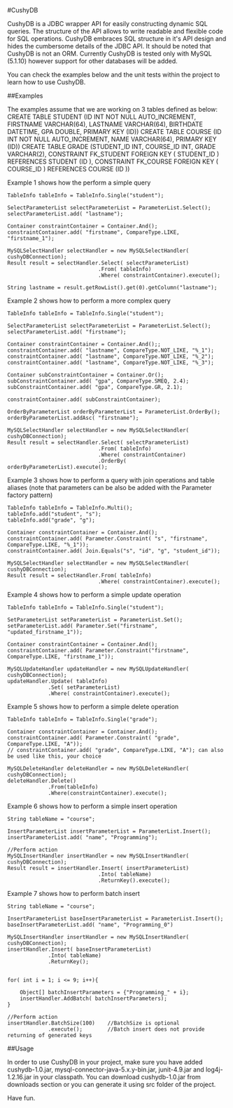 #CushyDB

CushyDB is a JDBC wrapper API for easily constructing dynamic SQL queries. 
The structure of the API allows to write readable and flexible code for SQL operations.
CushyDB embraces SQL structure in it's API design and hides the cumbersome details of the JDBC API.
It should be noted that CushyDB is not an ORM. 
Currently CushyDB is tested only with MySQL (5.1.10) however support for other databases will be added.

You can check the examples below and the unit tests within the project to learn how to use CushyDB.


##Examples

The examples assume that we are working on 3 tables defined as below:
CREATE TABLE STUDENT (ID INT NOT NULL AUTO_INCREMENT, FIRSTNAME VARCHAR(64), LASTNAME VARCHAR(64), BIRTHDATE DATETIME, GPA DOUBLE, PRIMARY KEY (ID))
CREATE TABLE COURSE (ID INT NOT NULL AUTO_INCREMENT, NAME VARCHAR(64), PRIMARY KEY (ID))
CREATE TABLE GRADE (STUDENT_ID INT, COURSE_ID INT, GRADE VARCHAR(2), CONSTRAINT FK_STUDENT FOREIGN KEY ( STUDENT_ID ) REFERENCES STUDENT (ID ), CONSTRAINT FK_COURSE FOREIGN KEY ( COURSE_ID ) REFERENCES COURSE (ID ))


Example 1 shows how the perform a simple query 

	TableInfo tableInfo = TableInfo.Single("student");
	
	SelectParameterList selectParameterList = ParameterList.Select();
	selectParameterList.add( "lastname");
	
	Container constraintContainer = Container.And();
	constraintContainer.add( "firstname", CompareType.LIKE, "firstname_1");
	
	MySQLSelectHandler selectHandler = new MySQLSelectHandler( cushyDBConnection);
	Result result = selectHandler.Select( selectParameterList)
								 .From( tableInfo)
								 .Where( constraintContainer).execute();
	
	String lastname = result.getRowList().get(0).getColumn("lastname");

	
Example 2 shows how to perform a more complex query

	TableInfo tableInfo = TableInfo.Single("student");
				
	SelectParameterList selectParameterList = ParameterList.Select();
	selectParameterList.add( "firstname");
	
	Container constraintContainer = Container.And();;		
	constraintContainer.add( "lastname", CompareType.NOT_LIKE, "%_1");
	constraintContainer.add( "lastname", CompareType.NOT_LIKE, "%_2");
	constraintContainer.add( "lastname", CompareType.NOT_LIKE, "%_3");
		
	Container subConstraintContainer = Container.Or();
	subConstraintContainer.add( "gpa", CompareType.SMEQ, 2.4);
	subConstraintContainer.add( "gpa", CompareType.GR, 2.1);
	
	constraintContainer.add( subConstraintContainer);
	
	OrderByParameterList orderByParameterList = ParameterList.OrderBy();
	orderByParameterList.addAsc( "firstname");
	
	MySQLSelectHandler selectHandler = new MySQLSelectHandler( cushyDBConnection);
	Result result = selectHandler.Select( selectParameterList)
								 .From( tableInfo)
								 .Where( constraintContainer)
								 .OrderBy( orderByParameterList).execute();
								 
Example 3 shows how to perform a query with join operations and table aliases (note that parameters can be also be added with the Parameter factory pattern)

	TableInfo tableInfo = TableInfo.Multi();
	tableInfo.add("student", "s");
	tableInfo.add("grade", "g");
	
	Container constraintContainer = Container.And();	
	constraintContainer.add( Parameter.Constraint( "s", "firstname", CompareType.LIKE, "%_1"));
	constraintContainer.add( Join.Equals("s", "id", "g", "student_id"));
		
	MySQLSelectHandler selectHandler = new MySQLSelectHandler( cushyDBConnection);
	Result result = selectHandler.From( tableInfo)
								 .Where( constraintContainer).execute();

Example 4 shows how to perform a simple update operation

	TableInfo tableInfo = TableInfo.Single("student");
		
	SetParameterList setParameterList = ParameterList.Set();		
	setParameterList.add( Parameter.Set("firstname", "updated_firstname_1"));
	
	Container constraintContainer = Container.And();
	constraintContainer.add( Parameter.Constraint("firstname", CompareType.LIKE, "firstname_1"));
	
	MySQLUpdateHandler updateHandler = new MySQLUpdateHandler( cushyDBConnection);
	updateHandler.Update( tableInfo)
				 .Set( setParameterList)
				 .Where( constraintContainer).execute();
				 
Example 5 shows how to perform a simple delete operation

	TableInfo tableInfo = TableInfo.Single("grade");
		
	Container constraintContainer = Container.And();
	constraintContainer.add( Parameter.Constraint( "grade", CompareType.LIKE, "A"));
	// constraintContainer.add( "grade", CompareType.LIKE, "A"); can also be used like this, your choice
	
	MySQLDeleteHandler deleteHandler = new MySQLDeleteHandler( cushyDBConnection);
	deleteHandler.Delete()
				 .From(tableInfo)
				 .Where(constraintContainer).execute();
				 
Example 6 shows how to perform a simple insert operation

	String tableName = "course";
	
	InsertParameterList insertParameterList = ParameterList.Insert();
	insertParameterList.add( "name", "Programming");
							
	//Perform action
	MySQLInsertHandler insertHandler = new MySQLInsertHandler( cushyDBConnection);		
	Result result = insertHandler.Insert( insertParameterList)
								 .Into( tableName)
								 .ReturnKey().execute();

Example 7 shows how to perform batch insert	
		
	String tableName = "course";
				
	InsertParameterList baseInsertParameterList = ParameterList.Insert();
	baseInsertParameterList.add( "name", "Programming_0")
					
	MySQLInsertHandler insertHandler = new MySQLInsertHandler( cushyDBConnection);		
	insertHandler.Insert( baseInsertParameterList)
				 .Into( tableName)
				 .ReturnKey();
	
	
	for( int i = 1; i <= 9; i++){
		
		Object[] batchInsertParameters = {"Programming_" + i};
		insertHandler.AddBatch( batchInsertParameters);				
	}
	
	//Perform action
	insertHandler.BatchSize(100)	//BatchSize is optional
				 .execute();		//Batch insert does not provide returning of generated keys
		
##Usage

In order to use CushyDB in your project, make sure you have added cushydb-1.0.jar, mysql-connector-java-5.x.y-bin.jar, junit-4.9.jar and log4j-1.2.16.jar in your classpath.
You can download cushydb-1.0.jar from downloads section or you can generate it using src folder of the project.

Have fun.
		
